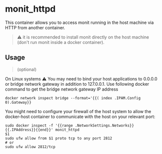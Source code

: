 # monit_httpd

This container allows you to access monit running in the host machine via HTTP from another container.

> ⚠️ it is recommended to install monit directly on the host machine (don't run monit inside a docker container).

## Usage

> (optional)

On Linux systems ⚠️ You may need to bind your host applications to 0.0.0.0 or bridge network gateway in addition to
127.0.0.1. Use following docker command to get the bridge network gateway IP address

`docker network inspect bridge --format='{{( index .IPAM.Config 0).Gateway}}`

You might need to configure your firewall of the host system to allow the docker-host container to communicate with the
host on your relevant port:

```
sudo docker inspect -f '{{range .NetworkSettings.Networks}}{{.IPAddress}}{{end}}' monit_httpd
$1
sudo ufw allow from $1 proto tcp to any port 2812
# or
sudo ufw allow 2812/tcp
```

